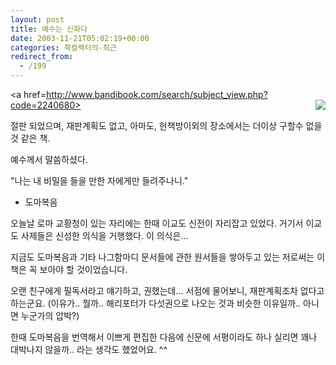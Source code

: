 ```yaml
---
layout: post
title: 예수는 신화다
date: 2003-11-21T05:02:19+00:00
categories: 북컬렉터의-최근
redirect_from:
  - /199
---
```


<a href=http://www.bandibook.com/search/subject_view.php?code=2240680><img src=http://www.bandibook.com/largeimage/2240680.jpg border=0 align=right></a>

절판 되었으며, 재판계획도 없고, 아마도, 헌책방이외의 장소에서는 더이상 구할수 없을 것 같은 책.

예수께서 말씀하셨다.

"나는 내 비밀을 들을 만한 자에게만 들려주나니."

- 도마복음

오늘날 로마 교황청이 있는 자리에는 한때 이교도 신전이 자리잡고 있었다. 거기서 이교도 사제들은 신성한 의식을 거행했다. 이 의식은...

지금도 도마복음과 기타 나그함마디 문서들에 관한 원서들을 쌓아두고 있는 저로써는 이책은 꼭 보아야 할 것이었습니다.

오랜 친구에게 필독서라고 얘기하고, 권했는데... 서점에 물어보니, 재판계획조차 없다고 하는군요. (이유가.. 뭘까.. 해리포터가 다섯권으로 나오는 것과 비슷한 이유일까.. 아니면 누군가의 압박?)

한때 도마복음을 번역해서 이쁘게 편집한 다음에 신문에 서평이라도 하나 실리면 꽤나 대박나지 않을까.. 라는 생각도 했었어요. ^^
<div id=comments>
</div>
